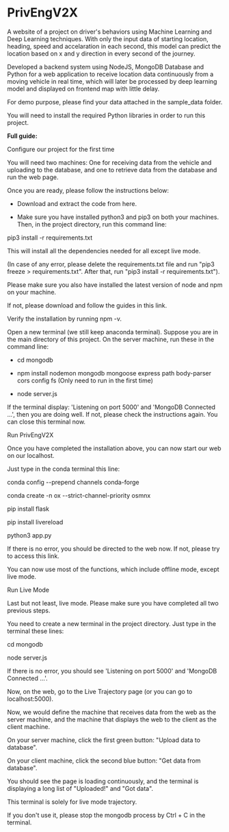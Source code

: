 # PrivEngV2X

A website of a project on driver's behaviors using Machine Learning and Deep Learning techniques. With only the input data of starting location, heading, speed and accelaration in each second, this model can predict the location based on x and y direction in every second of the journey.

Developed a backend system using NodeJS, MongoDB Database and Python for a web application to receive location data continuously from a moving vehicle in real time, which will later  be processed by deep learning model and displayed on frontend map with little delay.

For demo purpose, please find your data attached in the sample_data folder.

You will need to install the required Python libraries in order to run this project.


**Full guide:**

Configure our project for the first time


You will need two machines: One for receiving data from the vehicle and uploading to the database, and one to retrieve data from the database and run the web page.

Once you are ready, please follow the instructions below:

- Download and extract the code from here.

- Make sure you have installed python3 and pip3 on both your machines. Then, in the project directory, run this command line:

pip3 install -r requirements.txt

This will install all the dependencies needed for all except live mode.

(In case of any error, please delete the requirements.txt file and run "pip3 freeze > requirements.txt". After that, run "pip3 install -r requirements.txt").


Please make sure you also have installed the latest version of node and npm on your machine.

If not, please download and follow the guides in this link.

Verify the installation by running npm -v.

Open a new terminal (we still keep anaconda terminal). Suppose you are in the main directory of this project. On the server machine, run these in the command line:


- cd mongodb

- npm install nodemon mongodb mongoose express path body-parser cors config fs (Only need to run in the first time)

- node server.js

If the terminal display: 'Listening on port 5000' and 'MongoDB Connected ...', then you are doing well. If not, please check the instructions again. You can close this terminal now.



Run PrivEngV2X


Once you have completed the installation above, you can now start our web on our localhost.

Just type in the conda terminal this line:

conda config --prepend channels conda-forge

conda create -n ox --strict-channel-priority osmnx

pip install flask

pip install livereload

python3 app.py 

If there is no error, you should be directed to the web now. If not, please try to access this link.

You can now use most of the functions, which include offline mode, except live mode.


Run Live Mode

Last but not least, live mode. Please make sure you have completed all two previous steps.


You need to create a new terminal in the project directory. Just type in the terminal these lines:

cd mongodb

node server.js

If there is no error, you should see 'Listening on port 5000' and 'MongoDB Connected ...'.


Now, on the web, go to the Live Trajectory page (or you can go to localhost:5000).

Now, we would define the machine that receives data from the web as the server machine, and the machine that displays the web to the client as the client machine.


On your server machine, click the first green button: "Upload data to database".

On your client machine, click the second blue button: "Get data from database".

You should see the page is loading continuously, and the terminal is displaying a long list of "Uploaded!" and "Got data".

This terminal is solely for live mode trajectory.

If you don't use it, please stop the mongodb process by Ctrl + C in the terminal.

